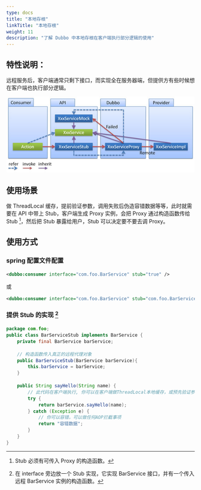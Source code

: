 ```yaml
---
type: docs
title: "本地存根"
linkTitle: "本地存根"
weight: 11
description: "了解 Dubbo 中本地存根在客户端执行部分逻辑的使用"
---
```

## 特性说明：

远程服务后，客户端通常只剩下接口，而实现全在服务器端，但提供方有些时候想在客户端也执行部分逻辑。

![/user-guide/images/stub.jpg](/imgs/user/stub.jpg)

## 使用场景
做 ThreadLocal 缓存，提前验证参数，调用失败后伪造容错数据等等，此时就需要在 API 中带上 Stub，客户端生成 Proxy 实例，会把 Proxy 通过构造函数传给 Stub [^1]，然后把 Stub 暴露给用户，Stub 可以决定要不要去调 Proxy。

## 使用方式
### spring 配置文件配置

```xml
<dubbo:consumer interface="com.foo.BarService" stub="true" />
```

或

```xml
<dubbo:consumer interface="com.foo.BarService" stub="com.foo.BarServiceStub" />
```

### 提供 Stub 的实现 [^2]

```java
package com.foo;
public class BarServiceStub implements BarService {
    private final BarService barService;
    
    // 构造函数传入真正的远程代理对象
    public BarServiceStub(BarService barService){
        this.barService = barService;
    }
 
    public String sayHello(String name) {
        // 此代码在客户端执行, 你可以在客户端做ThreadLocal本地缓存，或预先验证参数是否合法，等等
        try {
            return barService.sayHello(name);
        } catch (Exception e) {
            // 你可以容错，可以做任何AOP拦截事项
            return "容错数据";
        }
    }
}
```

[^1]: Stub 必须有可传入 Proxy 的构造函数。
[^2]: 在 interface 旁边放一个 Stub 实现，它实现 BarService 接口，并有一个传入远程 BarService 实例的构造函数。

